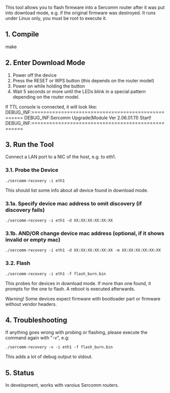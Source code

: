 This tool allows you to flash firmware into a Sercomm router after it
was put into download mode, e.g. if the original firmware was destroyed.
It runs under Linux only, you must be root to execute it.

## 1. Compile

make


## 2. Enter Download Mode

 1. Power off the device
 2. Press the RESET or WPS button (this depends on the router model)
 3. Power on while holding the button
 4. Wait 5 seconds or more until the LEDs blink in a special pattern depending on the router model.

If TTL console is connected, it will look like:
DEBUG_INF:===================================================
DEBUG_INF:Sercomm Upgrade(Module Ver 2.06.01.11) Start!
DEBUG_INF:===================================================


## 3. Run the Tool
Connect a LAN port to a NIC of the host, e.g. to eth1.


### 3.1. Probe the Device
`./sercomm-recovery -i eth1`

This should list some info about all device found in download mode.


### 3.1a. Specify device mac address to omit discovery (if discovery fails)
`./sercomm-recovery -i eth1 -d XX:XX:XX:XX:XX:XX`


### 3.1b. AND/OR change device mac address (optional, if it shows invalid or empty mac)
`./sercomm-recovery -i eth1 -d XX:XX:XX:XX:XX:XX -m XX:XX:XX:XX:XX:XX`


### 3.2. Flash
`./sercomm-recovery -i eth1 -f flash_burn.bin`

This probes for devices in download mode. If more than one found, it
prompts for the one to flash. A reboot is executed afterwards.

Warning! Some devices expect firmware with bootloader part or firmware without vendor headers.


## 4. Troubleshooting

If anything goes wrong with probing or flashing, please execute the command
again with "-v", e.g:

`./sercomm-recovery -v -i eth1 -f flash_burn.bin`

This adds a lot of debug output to stdout.


## 5. Status

In development, works with varoius Sercomm routers.
